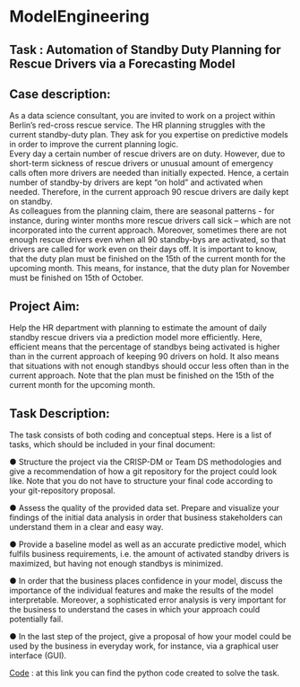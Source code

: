 # ModelEngineering

## Task : Automation of Standby Duty Planning for Rescue Drivers via a Forecasting Model

## Case description: 
As a data science consultant, you are invited to work on a project within Berlin’s red-cross rescue service. The HR 
planning struggles with the current standby-duty plan. They ask for you expertise on predictive models in order 
to improve the current planning logic.  
Every day a certain number of rescue drivers are on duty. However, due to short-term sickness of rescue drivers 
or  unusual  amount  of  emergency  calls  often  more  drivers  are  needed  than  initially  expected.    Hence,  a  certain 
number of standby-by drivers are kept “on hold” and activated when needed. Therefore, in the current approach 
90 rescue drivers are daily kept on standby.  
As  colleagues  from  the  planning  claim,  there  are  seasonal  patterns  -  for  instance,  during  winter  months  more 
rescue drivers call sick  – which are not incorporated into  the current approach. Moreover, sometimes there are 
not enough rescue drivers even when all 90 standby-bys are activated, so that drivers are called for work even on 
their days off. 
It is important to know, that the duty plan  must be  finished on the 15th of the current month for the upcoming 
month. This means, for instance, that the duty plan for November must be finished on 15th of October.    

## Project Aim: 
Help the HR department with planning to estimate the amount of daily standby rescue drivers via a prediction 
model more efficiently. Here, efficient means that the percentage of standbys being activated is higher than in the 
current approach of keeping  90 drivers on hold. It also means that situations with  not  enough standbys should 
occur less often than in the current approach. Note that the plan must be finished on the 15th of the current month 
for the upcoming month.  

## Task Description: 
The  task  consists  of  both  coding  and  conceptual  steps.  Here  is  a  list  of  tasks,  which  should  be  included  in  your 
final document:  

● Structure the project via the CRISP-DM or Team DS methodologies and give a recommendation of how a git 
repository for the project could look like. Note that you do not have to structure your final code according to 
your git-repository proposal. 

● Assess the quality of the provided data set. Prepare and visualize your findings of the initial data analysis 
in order that business stakeholders can understand them in a clear and easy way.  

● Provide a baseline model as well as an accurate predictive model, which fulfils business requirements, 
i.e. the amount of activated standby drivers is maximized, but having not enough standbys is minimized.  

● In order that the business places confidence in your model, discuss the importance of the individual features 
and make the results of the model interpretable. Moreover, a sophisticated error analysis is very important 
for the business to understand the cases in which your approach could potentially fail.  

● In the last step of the project, give a proposal of how your model could be used by the business in everyday 
work, for instance, via a graphical user interface (GUI). 

[Code](https://github.com/carini93/ModelEngineering/blob/main/CaseStudyModelEngineering(1).ipynb) : at this link you can find the python code created to solve the task.
